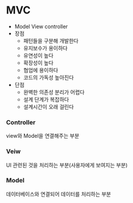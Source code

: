 # MVC
* Model View controller
* 장점
    * 패턴들을 구분해 개발한다 
    * 유지보수가 용이하다 
    * 유연성이 높다 
    * 확장성이 높다 
    * 협업에 용이하다 
    * 코드의 가독성 높아진다 
* 단점 
    * 완벽한 의존성 분리가 어렵다
    * 설계 단계가 복잡하다 
    * 설계시간이 오래 걸린다 

### Controller 
view와 Model을 연결해주는 부분 

### Veiw 
UI 관련된 것을 처리하는 부분(사용자에게 보여지는 부분)

### Model 
데이터베이스와 연결되어 데이터를 처리하는 부분